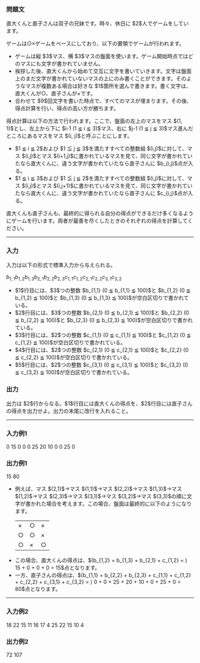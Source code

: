 
<div>

<div>

<div>

<section>

### **問題文**

<p>
直大くんと直子さんは双子の兄妹です。時々、休日に $2$人でゲームをしています。
</p>

<p>
ゲームは○×ゲームをベースにしており、以下の要領でゲームが行われます。
</p>

<ul>

<li>
ゲームは縦 $3$マス、横 $3$マスの盤面を使います。ゲーム開始時点ではどのマスにも文字が書かれていません。
</li>

<li>
挨拶した後、直大くんから始めて交互に文字を書いていきます。文字は盤面上のまだ文字が書かれていないマスの上にのみ書くことができます。そのようなマスが複数ある場合は好きな $1$箇所を選んで書きます。書く文字は、直大くんが○、直子さんが×です。
</li>

<li>
合わせて $9$回文字を書いた時点で、すべてのマスが埋まります。その後、得点計算を行い、得点の高い方が勝ちます。
</li>

</ul>

<p>
得点計算は以下の方法で行われます。ここで、盤面の左上のマスをマス $(1, 1)$とし、左上から下に $i-1 (1 ≦ i ≦ 3)$マス、右に $j-1 (1 ≦ j ≦ 3)$マス進んだところにあるマスをマス $(i, j)$と呼ぶことにします。
</p>

<ul>

<li>
$1 ≦ i ≦ 2$および $1 ≦ j ≦ 3$を満たすすべての整数組 $(i,j)$に対して、マス $(i,j)$とマス $(i+1,j)$に書かれているマスを見て、同じ文字が書かれていたなら直大くんに、違う文字が書かれていたなら直子さんに $b_{i,j}$点が入る。
</li>

<li>
$1 ≦ i ≦ 3$および $1 ≦ j ≦ 2$を満たすすべての整数組 $(i,j)$に対して、マス $(i,j)$とマス $(i,j+1)$に書かれているマスを見て、同じ文字が書かれていたなら直大くんに、違う文字が書かれていたなら直子さんに $c_{i,j}$点が入る。
</li>

</ul>

<p>
直大くんも直子さんも、最終的に得られる自分の得点ができるだけ多くなるようにゲームを行います。両者が最善を尽くしたときのそれぞれの得点を計算してください。
</p>

</section>

</div>

---

<div>

<div>

<section>

### **入力**

<p>
入力は以下の形式で標準入力から与えられる。
</p>

<div>

$b_{1,1}$$b_{1,2}$$b_{1,3}$$b_{2,1}$$b_{2,2}$$b_{2,3}$$c_{1,1}$$c_{1,2}$$c_{2,1}$$c_{2,2}$$c_{3,1}$$c_{3,2}$
</div>

<ul>

<li>
$1$行目には、$3$つの整数 $b_{1,1} (0 ≦ b_{1,1} ≦ 100)$と $b_{1,2} (0 ≦ b_{1,2} ≦ 100)$と $b_{1,3} (0 ≦ b_{1,3} ≦ 100)$が空白区切りで書かれている。
</li>

<li>
$2$行目には、$3$つの整数 $b_{2,1} (0 ≦ b_{2,1} ≦ 100)$と $b_{2,2} (0 ≦ b_{2,2} ≦ 100)$と $b_{2,3} (0 ≦ b_{2,3} ≦ 100)$が空白区切りで書かれている。
</li>

<li>
$3$行目には、$2$つの整数 $c_{1,1} (0 ≦ c_{1,1} ≦ 100)$と $c_{1,2} (0 ≦ c_{1,2} ≦ 100)$が空白区切りで書かれている。
</li>

<li>
$4$行目には、$2$つの整数 $c_{2,1} (0 ≦ c_{2,1} ≦ 100)$と $c_{2,2} (0 ≦ c_{2,2} ≦ 100)$が空白区切りで書かれている。
</li>

<li>
$5$行目には、$2$つの整数 $c_{3,1} (0 ≦ c_{3,1} ≦ 100)$と $c_{3,2} (0 ≦ c_{3,2} ≦ 100)$が空白区切りで書かれている。
</li>

</ul>

</section>

</div>

<div>

<section>

### **出力**

<p>
出力は $2$行からなる。$1$行目には直大くんの得点を、$2$行目には直子さんの得点を出力せよ。出力の末尾に改行を入れること。
</p>

</section>

</div>

</div>

---

<div>

<section>

### **入力例1**

<div>

0 15 0
0 0 25
20 10
0 0
25 0

</div>

</section>

</div>

<div>

<section>

### **出力例1**

<div>

15
80

</div>

<ul>

<li>
例えば、マス $(2,1)$→マス $(1,1)$→マス $(2,2)$→マス $(1,3)$→マス $(1,2)$→マス $(2,3)$→マス $(3,1)$→マス $(3,2)$→マス $(3,3)$の順に文字が書かれた場合を考えます。この場合、盤面は最終的に以下のようになります。
</li>

<table>

<tbody>

<tr>

<td>
×
</td>

<td>
○
</td>

<td>
×
</td>

</tr>

<tr>

<td>
○
</td>

<td>
○
</td>

<td>
×
</td>

</tr>

<tr>

<td>
○
</td>

<td>
×
</td>

<td>
○
</td>

</tr>

</tbody>

</table>

<li>
この場合、直大くんの得点は、$(b_{1,2} + b_{1,3} + b_{2,1} + c_{1,2} = ) 15 + 0 + 0 + 0 = 15$点となります。
</li>

<li>
一方、直子さんの得点は、$(b_{1,1} + b_{2,2} + b_{2,3} + c_{1,1} + c_{1,2} + c_{2,2} + c_{3,1} + c_{3,2} = ) 0 + 0 + 25 + 20 + 10 + 0 + 25 + 0 = 80$点となります。
</li>

</ul>

</section>

</div>

---

<div>

<section>

### **入力例2**

<div>

18 22 15
11 16 17
4 25
22 15
10 4

</div>

</section>

</div>

<div>

<section>

### **出力例2**

<div>

72
107

</div>

</section>

</div>

</div>

</div>
